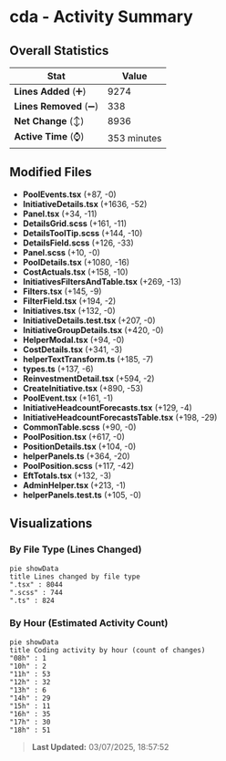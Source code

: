 # cda - Activity Summary 

## Overall Statistics

| Stat                   | Value                                                             |
| ---------------------- | ----------------------------------------------------------------- |
| **Lines Added** (➕)   | 9274                                          |
| **Lines Removed** (➖) | 338                                        |
| **Net Change** (↕)    | 8936                |
| **Active Time** (⌚)   | 353 minutes |


## Modified Files
- **PoolEvents.tsx** (+87, -0)
- **InitiativeDetails.tsx** (+1636, -52)
- **Panel.tsx** (+34, -11)
- **DetailsGrid.scss** (+161, -11)
- **DetailsToolTip.scss** (+144, -10)
- **DetailsField.scss** (+126, -33)
- **Panel.scss** (+10, -0)
- **PoolDetails.tsx** (+1080, -16)
- **CostActuals.tsx** (+158, -10)
- **InitiativesFiltersAndTable.tsx** (+269, -13)
- **Filters.tsx** (+145, -9)
- **FilterField.tsx** (+194, -2)
- **Initiatives.tsx** (+132, -0)
- **InitiativeDetails.test.tsx** (+207, -0)
- **InitiativeGroupDetails.tsx** (+420, -0)
- **HelperModal.tsx** (+94, -0)
- **CostDetails.tsx** (+341, -3)
- **helperTextTransform.ts** (+185, -7)
- **types.ts** (+137, -6)
- **ReinvestmentDetail.tsx** (+594, -2)
- **CreateInitiative.tsx** (+890, -53)
- **PoolEvent.tsx** (+161, -1)
- **InitiativeHeadcountForecasts.tsx** (+129, -4)
- **InitiativeHeadcountForecastsTable.tsx** (+198, -29)
- **CommonTable.scss** (+90, -0)
- **PoolPosition.tsx** (+617, -0)
- **PositionDetails.tsx** (+104, -0)
- **helperPanels.ts** (+364, -20)
- **PoolPosition.scss** (+117, -42)
- **EftTotals.tsx** (+132, -3)
- **AdminHelper.tsx** (+213, -1)
- **helperPanels.test.ts** (+105, -0)

## Visualizations

### By File Type (Lines Changed)

```mermaid
pie showData
title Lines changed by file type
".tsx" : 8044
".scss" : 744
".ts" : 824
```

### By Hour (Estimated Activity Count)

```mermaid
pie showData
title Coding activity by hour (count of changes)
"08h" : 1
"10h" : 2
"11h" : 53
"12h" : 32
"13h" : 6
"14h" : 29
"15h" : 11
"16h" : 35
"17h" : 30
"18h" : 51
```


> **Last Updated:** 03/07/2025, 18:57:52